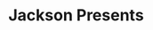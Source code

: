 <!DOCTYPE html>
<html>
    <head>
        <title>JOzanne Assignment4</title>
    </head>
    <body>
        <h1>Jackson Presents</h1>
    </body>
</html>
